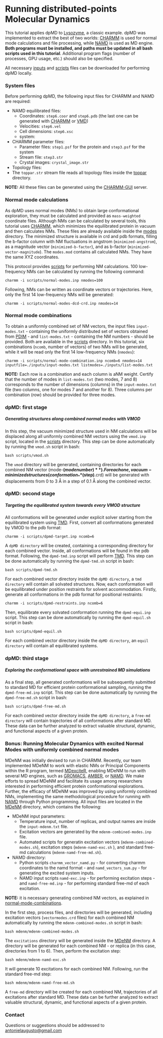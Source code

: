 # Running distributed-points Molecular Dynamics

This tutorial applies dpMD to [Lysozyme](https://www.rcsb.org/structure/3LZT), a classic example.
dpMD was implemented to extract the best of two worlds: [CHARMM](https://www.charmm.org/) is used for normal mode calculations and file processing, while [NAMD](http://www.ks.uiuc.edu/Research/namd/) is used as MD engine. **Both programs must be installed, and paths must be updated in all bash scripts used in this tutorial**. Additional program flags (number of processes, GPU usage, etc.) should also be specified.

All necessary [inputs](https://github.com/antonielgomes/dpMD/tree/main/tutorial/inputs) and [scripts](https://github.com/antonielgomes/dpMD/tree/main/tutorial/scripts) files can be downloaded for performing dpMD locally.

### System files
Before performing dpMD, the following input files for CHARMM and NAMD are required:
- NAMD equilibrated files:
  - Coordinates: `step6.coor` and `step6.pdb` (the last one can be generated with [CHARMM](https://www.charmm.org/) or [VMD](https://www.ks.uiuc.edu/Research/vmd/))
  - Velocities: `step6.vel`
  - Cell dimensions: `step6.xsc`
  - system:
- CHARMM parameter files:
  - Parameter files: `step1.psf` for the protein and `step3.psf` for the system
  - Stream file: `step3.str`
  - Crystal images: `crystal_image.str`
 - Topology files:
  -  The `toppar.str` stream file reads all topology files inside the [toppar](https://github.com/antonielgomes/dpMD/tree/main/tutorial/toppar/) directory.

**NOTE:** All these files can be generated using the [CHARMM-GUI](https://www.charmm-gui.org/) server.

### Normal mode calculations
As dpMD uses normal modes (NMs) to obtain large conformational exploration, they must be calculated and provided as `mass-weighted` coordinate files. Although NMs can be calculated by several tools, this tutorial uses [CHARMM](https://www.charmm.org/), which minimizes the equilibrated protein in vacuum and then calculates NMs. These files are already available inside the [modes](https://github.com/antonielgomes/dpMD/tree/main/tutorial/modes) directory.
The minimized structure is available in crd and pdb formats, filling the b-factor column with NM fluctuations in angstrom (`minimized-angstrom`), as a magnitude vector (`minimized-b-factor`), and as b-factor (`minimized-vector-magnitude`). The `modes.mod` contains all calculated NMs. They have the same XYZ coordinates.

This protocol provides [scripts](https://github.com/antonielgomes/dpMD/tree/main/tutorial/scripts) for performing NM calculations.
100 low-frequency NMs can be calculated by running the following command:
```
charmm -i scripts/normal-modes.inp nmodes=100
```
Following, NMs can be written as coordinate vectors or trajectories. Here, only the first 14 low-frequency NMs will be generated:
```
charmm -i scripts/normal-modes-dcd-crd.inp nmodes=14
```
### Normal mode combinations
To obtain a uniformly combined set of NM vectors, the input files `input-modes.txt` - containing the uniformly distributed set of vectors obtained from [PDIM](https://github.com/antonielgomes/dpMD/tree/main/PDIM) - and `list-modes.txt` - containing the NM numbers - should be provided. Both are available in the [scripts](https://github.com/antonielgomes/dpMD/tree/main/tutorial/scripts) directory.
In this tutorial, six combinations (`ncomb`, number of vectors) of two NMs will be generated, while it will be read only the first 14 low-frequency NMs (`nmodes`):
```
charmm -i scripts/normal-mode-combination.inp ncomb=6 nmodes=14 inputfile=./inputs/input-modes.txt listmodes=./inputs/list-modes.txt 
```
**NOTE:** Each row is a combination and each column is aNM weight. Certify that the number of modes in `list-modes.txt` (two modes, 7 and 8) corresponds to the number of dimensions (columns) in the `input-modes.txt` file (two columns, one for modes 7 and another for 8). Three columns per combination (row) should be provided for three modes.

### dpMD: first stage
##### Generating structures along combined normal modes with VMOD
In this step, the vacuum minimized structure used in NM calculations will be displaced along all uniformly combined NM vectors using the `vmod.inp` script, located in the [scripts](https://github.com/antonielgomes/dpMD/tree/main/tutorial/scripts) directory. This step can be done automatically by running the `vmod.sh` script in bash:
```
bash scripts/vmod.sh
```
The `vmod` directory will be generated, containing directories for each combined NM vector (mode-**$(mode number)**). For each one, vacuum-minimized structures (conformation_**$(step)**.crd) will be generated with displacements from 0 to 3 Å in a step of 0.1 Å along the combined vector.

### dpMD: second stage
##### Targeting the equilibrated system towards every VMOD structure
All conformations will be generated under explicit solver starting from the equilibrated system using [TMD](https://doi.org/10.1080/08927029308022170). First, convert all conformations generated by VMOD to the pdb format:
```
charmm -i scripts/dpmd-target.inp ncomb=6
```
A `dpMD directory` will be created, containing a corresponding directory for each combined vector. Inside, all conformations will be found in the pdb format. Following, the `dpmd-tmd.inp` script will perform [TMD](https://doi.org/10.1080/08927029308022170). This step can be done automatically by running the `dpmd-tmd.sh` script in bash:
```
bash scripts/dpmd-tmd.sh
```
For each combined vector directory inside the `dpMD directory`, a `tmd directory` will contain all solvated structures.
Now, each conformation will be equilibrated under position restraints for solvent accommodation. Firstly, generate all conformations in the pdb format for positional restraints:
```
charmm -i scripts/dpmd-restraints.inp ncomb=6
```
Then, equilibrate every solvated conformation running the `dpmd-equi.inp` script. This step can be done automatically by running the `dpmd-equil.sh` script in bash:
```
bash scripts/dpmd-equil.sh
```
For each combined vector directory inside the `dpMD directory`, an `equil directory` will contain all equilibrated systems.

### dpMD: third stage
##### Exploring the conformational space with unrestrained MD simulations
As a final step, all generated conformations will be subsequently submitted to standard MD for efficient protein conformational sampling, running the `dpmd-free-md.inp` script. This step can be done automatically by running the `dpmd-free-md.sh` script in bash:
```
bash scripts/dpmd-free-md.sh
```
For each combined vector directory inside the `dpMD directory`, a `free-md directory` will contain trajectories of all conformations after standard MD. These data can be further analyzed to extract valuable structural, dynamic, and functional aspects of a given protein.

### Bonus: Running Molecular Dynamics with excited Normal Modes with uniformly combined normal modes

MDeNM was initially devised to run in CHARMM. Recently, our team implemented MDeNM to work with elastic NMs or Principal Components within the R program, termed [MDexciteR](https://doi.org/10.1021/acs.jctc.2c00599), enabling MDeNM to run with several MD engines, such as [GROMACS](https://www.gromacs.org/), [AMBER](https://ambermd.org/), or [NAMD](http://www.ks.uiuc.edu/Research/namd/). We make efforts to spread MDeNM and facilitate its usage among researchers interested in performing efficient protein conformational explorations.
Further, the efficacy of MDeNM was improved by using uniformly combined NMs, implementing the same methodological procedure for running with [NAMD](http://www.ks.uiuc.edu/Research/namd/) through Python programming. All input files are located in the [MDeNM](https://github.com/antonielgomes/dpMD/tree/main/tutorial/mdenm) directory, which contains the following:
- MDeNM input parameters:
  - Temperature input, number of replicas, and output names are inside the `input-mdenm.txt` file.
  - Excitation vectors are generated by the `mdenm-combined-modes.inp` file.
  - Automated scripts for generatin excitation vectors (`mdenm-combined-modes.sh`), excitation steps (`mdenm-namd-exc.sh` ), and standard free-md calculations (`mdenm-namd-free-md.sh`).
- NAMD directory:
  - Python scripts `charmm_vector_namd.py` - for converting charmm coordinates to the namd format - and `namd_vectors_sum.py` - for generating the excited system inputs.
  - NAMD input scripts `namd-exc.inp` - for performing excitation steps - and `namd-free-md.inp` - for performing standard free-md of each excitation.

**NOTE:** it is necessary generating combined NM vectors, as explained in [normal-mode-combinations](https://github.com/antonielgomes/dpMD/tree/main/tutorial#normal-mode-combinations).

In the first step, process files, and directories will be generated, including excitation vectors (`vectormodes.crd` files) for each combined NM automatically by running the `mdenm-combined-modes.sh` script in bash:
```
bash mdenm/mdenm-combined-modes.sh
```
The `excitations` directory will be generated inside the [MDeNM](https://github.com/antonielgomes/dpMD/tree/main/tutorial/mdenm) directory. A directory will be generated for each combined NM - or replica (in this case, directories from 1 to 6).
Then, perform the excitation step:
```
bash mdenm/mdenm-namd-exc.sh
```
It will generate 10 excitations for each combined NM.
Following, run the standard free-md step:
```
bash mdenm/mdenm-namd-free-md.sh
```
A `free-md` directory will be created for each combined NM, trajectories of all excitations after standard MD. These data can be further analyzed to extract valuable structural, dynamic, and functional aspects of a given protein.

### Contact
Questions or suggestions should be addressed to antonielaugusto@gmail.com
